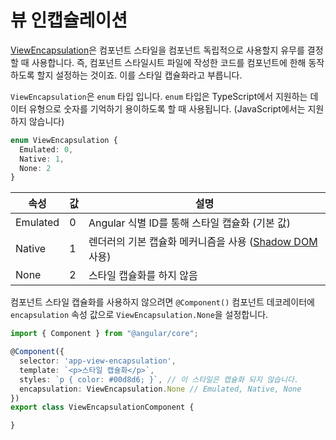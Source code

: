 # 뷰 인캡슐레이션

[ViewEncapsulation](https://angular.io/api/core/ViewEncapsulation)은 컴포넌트 스타일을 컴포넌트 독립적으로 사용할지 유무를 결정할 때 사용합니다. 즉, 컴포넌트 스타일시트 파일에 작성한 코드를 컴포넌트에 한해 동작하도록 할지 설정하는 것이죠. 이를 스타일 캡슐화라고 부릅니다.

`ViewEncapsulation`은 `enum` 타입 입니다. `enum` 타입은 TypeScript에서 지원하는 데이터 유형으로 숫자를 기억하기 용이하도록 할 때 사용됩니다. \(JavaScript에서는 지원하지 않습니다\)

```typescript
enum ViewEncapsulation {
  Emulated: 0,
  Native: 1,
  None: 2
}
```

| 속성 | 값 | 설명 |
| --- | --- | --- |
| Emulated | 0 | Angular 식별 ID를 통해 스타일 캡슐화 \(기본 값\) |
| Native | 1 | 렌더러의 기본 캡슐화 메커니즘을 사용 \([Shadow DOM](https://w3c.github.io/webcomponents/spec/shadow/) 사용\) |
| None | 2 | 스타일 캡슐화를 하지 않음 |

컴포넌트 스타일 캡슐화를 사용하지 않으려면 `@Component()` 컴포넌트 데코레이터에 `encapsulation` 속성 값으로 `ViewEncapsulation.None`을 설정합니다.

```typescript
import { Component } from "@angular/core";

@Component({
  selector: 'app-view-encapsulation',
  template: `<p>스타일 캡슐화</p>`,
  styles: `p { color: #00d8d6; }`, // 이 스타일은 캡슐화 되지 않습니다.
  encapsulation: ViewEncapsulation.None // Emulated, Native, None
})
export class ViewEncapsulationComponent {

}
```



